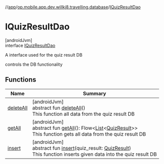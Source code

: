 //[app](../../../index.md)/[op.mobile.app.dev.willkj8.travelling.database](../index.md)/[IQuizResultDao](index.md)

# IQuizResultDao

[androidJvm]\
interface [IQuizResultDao](index.md)

A interface used for the quiz result DB

controls the DB functionality

## Functions

| Name | Summary |
|---|---|
| [deleteAll](delete-all.md) | [androidJvm]<br>abstract fun [deleteAll](delete-all.md)()<br>This function all data from the quiz result DB |
| [getAll](get-all.md) | [androidJvm]<br>abstract fun [getAll](get-all.md)(): Flow&lt;[List](https://kotlinlang.org/api/latest/jvm/stdlib/kotlin.collections/-list/index.html)&lt;[QuizResult](../../op.mobile.app.dev.willkj8.travelling.model/-quiz-result/index.md)&gt;&gt;<br>This function gets all data from the quiz result DB |
| [insert](insert.md) | [androidJvm]<br>abstract fun [insert](insert.md)(quiz_result: [QuizResult](../../op.mobile.app.dev.willkj8.travelling.model/-quiz-result/index.md))<br>This function inserts given data into the quiz result DB |
